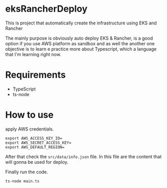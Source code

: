 # eksRancherDeploy
This is project that automatically create the infrastructure using EKS and Rancher

The mainly purpose is obviously auto deploy EKS & Rancher, is a good option if you use AWS platform as sandbox and as well the another one objective is to learn e practice more about Typescript, which a language that I'm learning right now.

# Requirements
- TypeScript
- ts-node


# How to use

apply AWS credentials.

```
export AWS_ACCESS_KEY_ID=
export AWS_SECRET_ACCESS_KEY=
export AWS_DEFAULT_REGION=
```

After that check the ```src/data/info.json``` file.
In this file are the content that will gonna be used for deploy.

Finally run the code.
```
ts-node main.ts
```
